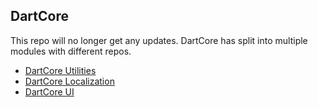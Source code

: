 ## DartCore

This repo will no longer get any updates. DartCore has split into multiple modules with different repos.

- [DartCore Utilities](https://github.com/AtaTrkgl/DartCore-Utilities)
- [DartCore Localization](https://github.com/AtaTrkgl/DartCore-Localization)
- [DartCore UI](https://github.com/AtaTrkgl/DartCore-UI)
